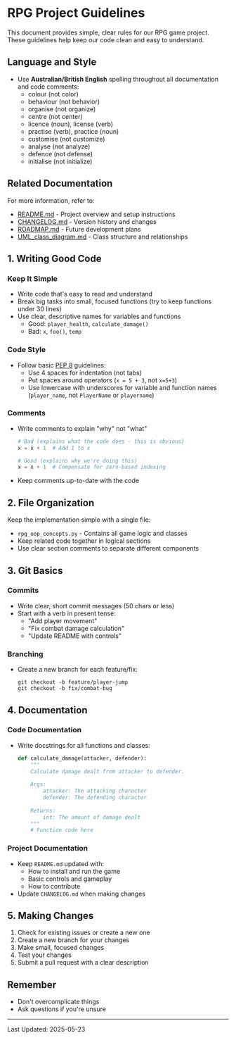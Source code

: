 # RPG Project Guidelines

This document provides simple, clear rules for our RPG game project. These guidelines help keep our code clean and easy to understand.

## Language and Style

- Use **Australian/British English** spelling throughout all documentation and code comments:
  - colour (not color)
  - behaviour (not behavior)
  - organise (not organize)
  - centre (not center)
  - licence (noun), license (verb)
  - practise (verb), practice (noun)
  - customise (not customize)
  - analyse (not analyze)
  - defence (not defense)
  - initialise (not initialize)

## Related Documentation

For more information, refer to:
- [README.md](README.md) - Project overview and setup instructions
- [CHANGELOG.md](CHANGELOG.md) - Version history and changes
- [ROADMAP.md](ROADMAP.md) - Future development plans
- [UML_class_diagram.md](UML_class_diagram.md) - Class structure and relationships

## 1. Writing Good Code

### Keep It Simple
- Write code that's easy to read and understand
- Break big tasks into small, focused functions (try to keep functions under 30 lines)
- Use clear, descriptive names for variables and functions
  - Good: `player_health`, `calculate_damage()`
  - Bad: `x`, `foo()`, `temp`

### Code Style
- Follow basic [PEP 8](https://www.python.org/dev/peps/pep-0008/) guidelines:
  - Use 4 spaces for indentation (not tabs)
  - Put spaces around operators (`x = 5 + 3`, not `x=5+3`)
  - Use lowercase with underscores for variable and function names (`player_name`, not `PlayerName` or `playername`)

### Comments
- Write comments to explain "why" not "what"
  ```python
  # Bad (explains what the code does - this is obvious)
  x = x + 1  # Add 1 to x
  
  # Good (explains why we're doing this)
  x = x + 1  # Compensate for zero-based indexing
  ```
- Keep comments up-to-date with the code

## 2. File Organization

Keep the implementation simple with a single file:

- `rpg_oop_concepts.py` - Contains all game logic and classes
- Keep related code together in logical sections
- Use clear section comments to separate different components

## 3. Git Basics

### Commits
- Write clear, short commit messages (50 chars or less)
- Start with a verb in present tense:
  - "Add player movement"
  - "Fix combat damage calculation"
  - "Update README with controls"

### Branching
- Create a new branch for each feature/fix:
  ```
  git checkout -b feature/player-jump
  git checkout -b fix/combat-bug
  ```

## 4. Documentation

### Code Documentation
- Write docstrings for all functions and classes:
  ```python
  def calculate_damage(attacker, defender):
      """
      Calculate damage dealt from attacker to defender.
      
      Args:
          attacker: The attacking character
          defender: The defending character
          
      Returns:
          int: The amount of damage dealt
      """
      # Function code here
  ```

### Project Documentation
- Keep `README.md` updated with:
  - How to install and run the game
  - Basic controls and gameplay
  - How to contribute
- Update `CHANGELOG.md` when making changes

## 5. Making Changes

1. Check for existing issues or create a new one
2. Create a new branch for your changes
3. Make small, focused changes
4. Test your changes
5. Submit a pull request with a clear description

## Remember

- Don't overcomplicate things
- Ask questions if you're unsure


---
Last Updated: 2025-05-23
